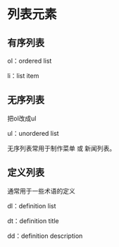 # 列表元素

## 有序列表

ol：ordered list

li：list item

## 无序列表

把ol改成ul

ul：unordered list

无序列表常用于制作菜单 或 新闻列表。

## 定义列表

通常用于一些术语的定义

dl：definition list

dt：definition title

dd：definition description
